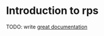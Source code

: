 # Introduction to rps

TODO: write [great documentation](http://jacobian.org/writing/great-documentation/what-to-write/)
